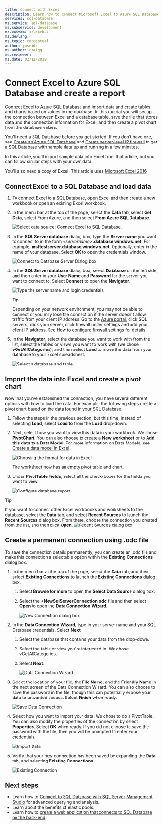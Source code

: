 ```yaml
---
title: Connect with Excel
description: Learn how to connect Microsoft Excel to Azure SQL Database. Import data into Excel for reporting and data exploration.
services: sql-database
ms.service: sql-database
ms.subservice: development
ms.custom: sqldbrb=1 
ms.devlang: 
ms.topic: conceptual
author: joseidz
ms.author: craigg
ms.reviewer: 
ms.date: 02/12/2019
---
```

# Connect Excel to Azure SQL Database and create a report

Connect Excel to Azure SQL Database and import data and create tables and charts based on values in the database. In this tutorial you will set up the connection between Excel and a database table, save the file that stores data and the connection information for Excel, and then create a pivot chart from the database values.

You'll need a SQL Database before you get started. If you don't have one, see [Create an Azure SQL Database](sql-database-single-database-get-started.md) and [Create server-level IP firewall](sql-database-server-level-firewall-rule.md) to get a SQL Database with sample data up and running in a few minutes.

In this article, you'll import sample data into Excel from that article, but you can follow similar steps with your own data.

You'll also need a copy of Excel. This article uses [Microsoft Excel 2016](https://products.office.com/).

## Connect Excel to a SQL Database and load data

1. To connect Excel to a SQL Database, open Excel and then create a new workbook or open an existing Excel workbook.
2. In the menu bar at the top of the page, select the **Data** tab, select **Get Data**, select From Azure, and then select **From Azure SQL Database**.

   ![Select data source: Connect Excel to SQL Database.](./media/sql-database-connect-excel/excel_data_source.png)

3. In the **SQL Server database** dialog box, type the **Server name** you want to connect to in the form <*servername*>**.database.windows.net**. For example, **msftestserver.database.windows.net**. Optionally, enter in the name of your database. Select **OK** to open the credentials window.

   ![Connect to Database Server Dialog box](media/sql-database-connect-excel/server-name.png)

4. In the **SQL Server database** dialog box, select **Database** on the left side, and then enter in your **User Name** and **Password** for the server you want to connect to. Select **Connect** to open the **Navigator**.

   ![Type the server name and login credentials](./media/sql-database-connect-excel/connect-to-server.png)

   > [!TIP]
   > Depending on your network environment, you may not be able to connect or you may lose the connection if the server doesn't allow traffic from your client IP address. Go to the [Azure portal](https://portal.azure.com/), click SQL servers, click your server, click firewall under settings and add your client IP address. See [How to configure firewall settings](sql-database-configure-firewall-settings.md) for details.

5. In the **Navigator**, select the database you want to work with from the list, select the tables or views you want to work with (we chose **vGetAllCategories**), and then select **Load** to move the data from your database to your Excel spreadsheet.

    ![Select a database and table.](./media/sql-database-connect-excel/select-database-and-table.png)

## Import the data into Excel and create a pivot chart

Now that you've established the connection, you have several different options with how to load the data. For example, the following steps create a pivot chart based on the data found in your SQL Database.

1. Follow the steps in the previous section, but this time, instead of selecting **Load**, select **Load to** from the **Load** drop-down.
2. Next, select how you want to view this data in your workbook. We chose **PivotChart**. You can also choose to create a **New worksheet** or to **Add this data to a Data Model**. For more information on Data Models, see [Create a data model in Excel](https://support.office.com/article/Create-a-Data-Model-in-Excel-87E7A54C-87DC-488E-9410-5C75DBCB0F7B).

    ![Choosing the format for data in Excel](./media/sql-database-connect-excel/import-data.png)

    The worksheet now has an empty pivot table and chart.
3. Under **PivotTable Fields**, select all the check-boxes for the fields you want to view.

    ![Configure database report.](./media/sql-database-connect-excel/power-pivot-results.png)

> [!TIP]
> If you want to connect other Excel workbooks and worksheets to the database, select the **Data** tab, and select **Recent Sources** to launch the **Recent Sources** dialog box. From there, choose the connection you created from the list, and then click **Open**.
> ![Recent Sources dialog box](media/sql-database-connect-excel/recent-connections.png)

## Create a permanent connection using .odc file

To save the connection details permanently, you can create an .odc file and make this connection a selectable option within the **Existing Connections** dialog box.

1. In the menu bar at the top of the page, select the **Data** tab, and then select **Existing Connections** to launch the **Existing Connections** dialog box.
   1. Select **Browse for more** to open the **Select Data Source** dialog box.
   2. Select the **+NewSqlServerConnection.odc** file and then select **Open** to open the **Data Connection Wizard**.

      ![New Connection dialog box](media/sql-database-connect-excel/new-connection.png)

2. In the **Data Connection Wizard**, type in your server name and your SQL Database credentials. Select **Next**.
   1. Select the database that contains your data from the drop-down.
   2. Select the table or view you're interested in. We chose vGetAllCategories.
   3. Select **Next**.

      ![Data Connection Wizard](media/sql-database-connect-excel/data-connection-wizard.png)

3. Select the location of your file, the **File Name**, and the **Friendly Name** in the next screen of the Data Connection Wizard. You can also choose to save the password in the file, though this can potentially expose  your data to unwanted access. Select **Finish** when ready.

    ![Save Data Connection](media/sql-database-connect-excel/save-data-connection.png)

4. Select how you want to import your data. We chose to do a PivotTable. You can also modify the properties of the connection by select **Properties**. Select **OK** when ready. If you did not choose to save the password with the file, then you will be prompted to enter your credentials.

    ![Import Data](media/sql-database-connect-excel/import-data2.png)

5. Verify that your new connection has been saved by expanding the **Data** tab, and selecting **Existing Connections**.

    ![Existing Connection](media/sql-database-connect-excel/existing-connection.png)

## Next steps

* Learn how to [Connect to SQL Database with SQL Server Management Studio](sql-database-connect-query-ssms.md) for advanced querying and analysis.
* Learn about the benefits of [elastic pools](sql-database-elastic-pool.md).
* Learn how to [create a web application that connects to SQL Database on the back-end](../app-service/app-service-web-tutorial-dotnet-sqldatabase.md).
